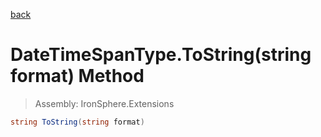 ﻿

[back](/IronSphere.Extensions/types/DateTimeSpanType)

# DateTimeSpanType.ToString(string format) Method

> Assembly: IronSphere.Extensions

```csharp
string ToString(string format)
```



 